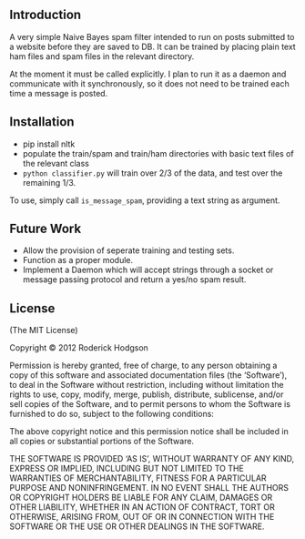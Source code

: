 ## Introduction
A very simple Naive Bayes spam filter intended to run on posts submitted to a website before they are saved to DB. It can be trained by placing plain text ham files and spam files in the relevant directory.

At the moment it must be called explicitly. I plan to run it as a daemon and communicate with it synchronously, so it does not need to be trained each time a message is posted.

## Installation
- pip install nltk
- populate the train/spam and train/ham directories with basic text files of the relevant class
- ``python classifier.py`` will train over 2/3 of the data, and test over the remaining 1/3.

To use, simply call ``is_message_spam``, providing a text string as argument.

## Future Work
* Allow the provision of seperate training and testing sets.
* Function as a proper module.
* Implement a Daemon which will accept strings through a socket or message passing protocol and return a yes/no spam result.


## License
(The MIT License)

Copyright © 2012 Roderick Hodgson

Permission is hereby granted, free of charge, to any person obtaining a copy of this software and associated documentation files (the ‘Software’), to deal in the Software without restriction, including without limitation the rights to use, copy, modify, merge, publish, distribute, sublicense, and/or sell copies of the Software, and to permit persons to whom the Software is furnished to do so, subject to the following conditions:

The above copyright notice and this permission notice shall be included in all copies or substantial portions of the Software.

THE SOFTWARE IS PROVIDED ‘AS IS’, WITHOUT WARRANTY OF ANY KIND, EXPRESS OR IMPLIED, INCLUDING BUT NOT LIMITED TO THE WARRANTIES OF MERCHANTABILITY, FITNESS FOR A PARTICULAR PURPOSE AND NONINFRINGEMENT. IN NO EVENT SHALL THE AUTHORS OR COPYRIGHT HOLDERS BE LIABLE FOR ANY CLAIM, DAMAGES OR OTHER LIABILITY, WHETHER IN AN ACTION OF CONTRACT, TORT OR OTHERWISE, ARISING FROM, OUT OF OR IN CONNECTION WITH THE SOFTWARE OR THE USE OR OTHER DEALINGS IN THE SOFTWARE.

